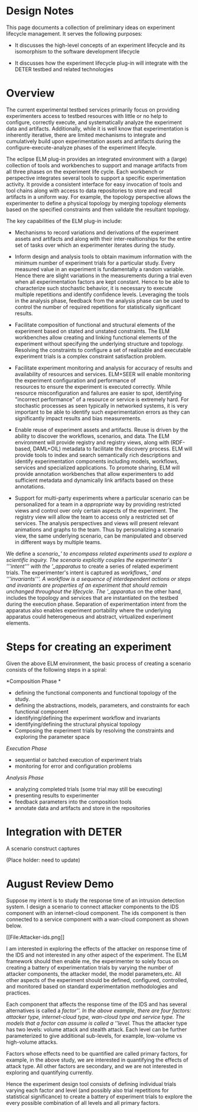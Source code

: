 
# Design Notes

This page documents a collection of preliminary ideas on experiment lifecycle management. It serves the following purposes: 

  * It discusses the high-level concepts of an experiment lifecycle and its isomorphism to the software development lifecycle 

  * It discusses how the experiment lifecycle plug-in will integrate with the DETER testbed and related technologies 


# Overview 
The current experimental testbed services primarily focus on providing experimenters access to testbed resources with little or no help to configure, correctly execute, 
and systematically analyze the experiment data and artifacts. Additionally, while it is well know that experimentation is inherently iterative, there are limited mechanisms to integrate and cumulatively build upon experimentation assets and artifacts during the configure-execute-analyze phases of the experiment lifecyle. 

The eclipse ELM plug-in provides an integrated environment with a (large) collection of tools and workbenches to support and manage artifacts from all three phases on the experiment life cycle. Each workbench or perspective integrates several tools to support a specific experimentation activity. It provide a consistent interface for 
easy invocation of tools and tool chains along with access to data repositories to store and recall artifacts in a uniform way. For example, the topology perspective 
allows the experimenter to define a physical topology by merging topology elements based on the specified constraints and then validate the resultant topology. 

The key capabilities of the ELM plug-in include: 

 
* Mechanisms to record variations and derivations of the experiment assets and artifacts and along with their 
 inter-realtionships for the entire set of tasks over which an experimenter iterates during the study. 

* Inform design and analysis tools to obtain maximum information with the minimum number of experiment trials for a particular study. Every measured value in an experiment is fundamentally a 
 random variable. Hence there are slight variations in the measurements during a trial even when all experimentation factors are kept constant. Hence to be able to characterize such stochastic behavior, 
 it is necessary to execute multiple repetitions and identify confidence levels. Leveraging the tools in the analysis phase, feedback from the analysis phase can be used to control the number of 
 required repetitions for statistically significant results. 

* Facilitate composition of functional and structural elements of the experiment based on stated and unstated constraints. The ELM workbenches allow creating and linking functional elements 
 of the experiment without specifying the underlying structure and topology. Resolving the constraints to configure a set of realizable and executable 
 experiment trials is  a complex constraint satisfaction problem. 
 
* Facilitate experiment monitoring and analysis for accuracy of results and availability of resources and services. ELM+SEER will enable monitoring the experiment configuration and performance of  
 resources to ensure the experiment is executed correctly. While resource misconfiguration and failures are easier to spot, identifying "incorrect performance" of a resource or service is extremely 
 hard. For stochastic processes as seen typically in networked systems, it is very important to be able to identify such experimentation errors as they can significantly impact results and bias 
 measurements.

* Enable reuse of experiment assets and artifacts. Reuse is driven by the ability to discover the workflows, scenarios, and data. The ELM environment will provide registry and registry views, along
 with (RDF-based, DAML+OIL) metadata to facilitate the discovery process. ELM will provide tools to index and search semantically rich descriptions and identify experimentation components
 including models, workflows, services and specialized applications. To promote sharing, ELM will provide annotation workbenches that allow experimenters to add sufficient metadata and dynamically 
 link artifacts based on these annotations. 

* Support for multi-party experiments where a particular scenario can be personalized for a team in a _appropriate_ way by providing restricted views and control over only certain aspects of the 
 experiment. The registry view will allow the team to access only a restricted set of services. The analysis perspectives and views will present relevant animations and graphs to the team. Thus by 
 personalizing a scenario view, the same underlying scenario, can be manipulated and observed in  different ways by multiple teams.


We define a *scenario_' to encompass related experiments used to explore a scientific inquiry. The scenario explicitly couples the experimenter's '''intent''' with the '_apparatus* to create a series of related experiment trials. 
The experimenter's intent is captured as *workflows_' and '''invariants'''. A workflow is a sequence of interdependent actions or steps and  invariants are properties of an experiment that should remain unchanged throughout the lifecycle. The '_apparatus* on the other hand, includes the topology and services that are instantiated on the testbed during the execution phase. Separation of experimentation intent from the apparatus also enables experiment portability where the underlying apparatus could 
heterogeneous and abstract, virtualized experiment elements.

# Steps for creating an experiment 
Given the above ELM environment, the basic process of creating a scenario consists of the following steps in a spiral: 
 
*Composition Phase *
*  defining the functional components and functional topology of the study. 
* defining the abstractions, models, parameters, and constraints for each functional component 
* identifying/defining the experiment workflow and invariants 
* identifying/defining the structural physical topology 
* Composing the experiment trials by resolving the constraints and exploring the parameter space 

*Execution Phase*
* sequential or batched execution of experiment trials 
* monitoring for error and configuration problems 

*Analysis Phase*
* analyzing completed trials (some trial may still be executing) 
* presenting results to experimenter 
* feedback parameters into the composition tools 
* annotate data and artifacts and store in the repositories

# Integration with DETER 
 A scenario construct captures

(Place holder: need to update) 

# August Review Demo 

Suppose my intent is to study the response time of an intrusion detection system. I design a scenario to connect attacker components to the IDS component with an internet-cloud component. The ids component is then connected to a service component with a wan-cloud component as shown below. 

[[File:Attacker-ids.png]]

I am interested in exploring the effects of the attacker on response time of the IDS and not interested in any other aspect of the experiment. The ELM framework should then enable me, the experimenter to solely focus on creating a battery of  experimentation trials by varying the number of attacker components, the attacker model, the model parameters,etc. All other aspects of the experiment should be defined, configured, controlled, and monitored based on standard experimentation methodologies and practices. 

Each component that affects the response time of the IDS and has several alternatives is called a _factor''. In the above example, there are four factors: attacker type, internet-cloud type, wan-cloud type and service type. The models that a factor can assume is called a ''level_. Thus the attacker type has two levels: volume attack and stealth attack. Each level can be further parameterized to give additional sub-levels, for example, low-volume vs high-volume attacks. 

Factors whose effects need to be quantified are called primary factors, for example, in the above study, we are interested in  quantifying the effects of attack type. All other factors are secondary, and we are not interested in exploring and quantifying currently. 

Hence the experiment design tool consists of defining individual trials varying each factor and level (and possibly also trial repetitions for statistical significance) to create a battery of experiment trials to explore the every possible combination of all levels and all primary factors.

